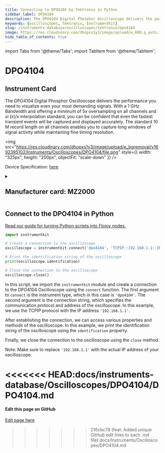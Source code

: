 ```yaml
---
title: Connecting to DPO4104 by Tektronix in Python
sidebar_label: DPO4104
description: The DPO4104 Digital Phosphor Oscilloscope delivers the performance you need to visualize even your most demanding signals. With a 1 GHz Bandwidth and offering a minimum of 5x oversampling on all channels and si (x)/x interpolation standard, you can be confident that even the fastest transient events will be captured and displayed accurately. The standard 10 M record length on all channels enables you to capture long windows of signal activity while maintaining fine timing resolution.
keywords: [oscilloscopes, Tektronix, InstrumentKit]
slug: /instruments-database/oscilloscopes/tektronix/dpo4104
image: https://res.cloudinary.com/dhopxs1y3/image/upload/w_600,q_auto,f_auto/e_bgremoval/v1692395102/Instruments/Oscilloscopes/DPO4104/file.jpg
hide_table_of_contents: true
---
```


import Tabs from '@theme/Tabs';
import TabItem from '@theme/TabItem';

# DPO4104

## Instrument Card

<div className="flex">

<div>

The DPO4104 Digital Phosphor Oscilloscope delivers the performance you need to visualize even your most demanding signals. With a 1 GHz Bandwidth and offering a minimum of 5x oversampling on all channels and si (x)/x interpolation standard, you can be confident that even the fastest transient events will be captured and displayed accurately. The standard 10 M record length on all channels enables you to capture long windows of signal activity while maintaining fine timing resolution.

</div>

<img src="https://res.cloudinary.com/dhopxs1y3/image/upload/e_bgremoval/v1692395102/Instruments/Oscilloscopes/DPO4104/file.png" style={{ width: "325px", height: "200px", objectFit: "scale-down" }} />

</div>

<div className="flex text-center">

<p>Device Specification: <a target="\_blank" href="https://download.tek.com/datasheet/DPO4000-Digital-Phosphor-Oscilloscope-Datasheet-48W1903210.pdf">here</a></p>

</div>

<details style={{ marginTop: "15px"}}>
<summary><h2>Manufacturer card: MZ2000</h2></summary>

<img src="https://res.cloudinary.com/dhopxs1y3/image/upload/v1692806108/Instruments/Vendor%20Logos/Tektronix.png" style={{ width: "100%", height: "170px",objectFit: "scale-down" }} />

Tektronix, Inc., historically widely known as Tek, is an American company best known for manufacturing test and measurement devices such as [oscilloscopes](https://en.wikipedia.org/wiki/Oscilloscope), [logic analyzers](https://en.wikipedia.org/wiki/Logic_analyzer), and video and mobile test protocol equipment.

<ul>
  <li>Headquarters: USA</li>
  <li>Yearly Revenue (millions, USD): 5800.0</li>
  <li>Vendor Website: <a href="https://www.tek.com/en">here</a></li>
</ul>
</details>

## Connect to the DPO4104 in Python

[Read our guide for turning Python scripts into Flojoy nodes.](https://docs.flojoy.ai/custom-nodes/creating-custom-node/)
<Tabs>

<TabItem value="Flojoy" label="Flojoy" className="flojoy-instrument-tabs">

<NodeCardCollection category='WIDGET2000' manufacturer='MZ2000'></NodeCardCollection>

</TabItem>
<TabItem value="InstrumentKit" label="InstrumentKit">


```python
import instrumentkit

# Create a connection to the oscilloscope
oscilloscope = instrumentkit.connect('dpo4104', 'TCPIP::192.168.1.1::INSTR')

# Print the identification string of the oscilloscope
print(oscilloscope.identification)

# Close the connection to the oscilloscope
oscilloscope.close()
```

In this script, we import the `instrumentkit` module and create a connection to the DPO4104 Oscilloscope using the `connect` function. The first argument to `connect` is the instrument type, which in this case is `'dpo4104'`. The second argument is the connection string, which specifies the communication protocol and address of the oscilloscope. In this example, we use the TCPIP protocol with the IP address `'192.168.1.1'`.

After establishing the connection, we can access various properties and methods of the oscilloscope. In this example, we print the identification string of the oscilloscope using the `identification` property.

Finally, we close the connection to the oscilloscope using the `close` method.

Note: Make sure to replace `'192.168.1.1'` with the actual IP address of your oscilloscope.

<<<<<<< HEAD:docs/instruments-database/Oscilloscopes/DPO4104/DPO4104.md
</TabItem>
</Tabs>
=======
<SectionBreak />

[//]: # (Edit page on GitHub)

#### Edit this page on GitHub

[Edit page here](https://github.com/flojoy-ai/docs/blob/main/docs/instruments-database/Oscilloscopes/DPO4104/DPO4104.md)
>>>>>>> 216cbc78 (feat: Added unique GitHub edit links to each .md file):docs/Instruments/Oscilloscopes/DPO4104.md
